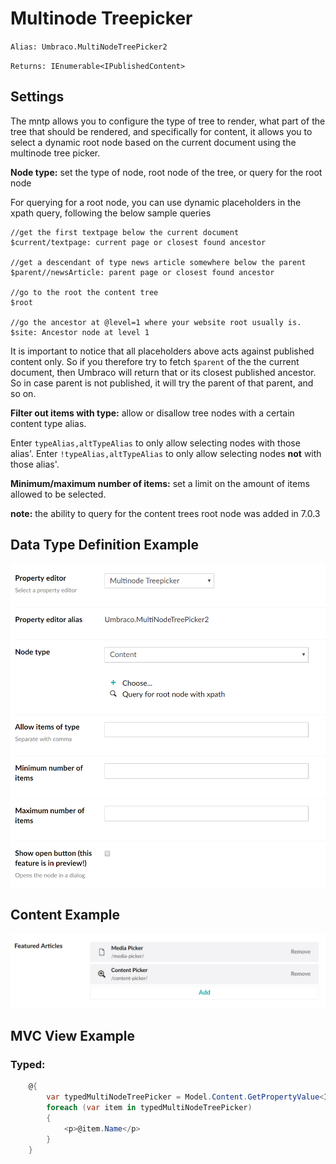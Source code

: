 # Multinode Treepicker

`Alias: Umbraco.MultiNodeTreePicker2`

`Returns: IEnumerable<IPublishedContent>`

## Settings

The mntp allows you to configure the type of tree to render, what part of the tree that should be rendered, and specifically for content, it allows you to select a dynamic root node based on the current document using the multinode tree picker. 

**Node type:** set the type of node, root node of the tree, or query for the root node

For querying for a root node, you can use dynamic placeholders in the xpath query, following the below sample queries 

	//get the first textpage below the current document
	$current/textpage: current page or closest found ancestor
	
	//get a descendant of type news article somewhere below the parent
	$parent//newsArticle: parent page or closest found ancestor
	
	//go to the root the content tree
	$root
	
	//go the ancestor at @level=1 where your website root usually is.
	$site: Ancestor node at level 1 

It is important to notice that all placeholders above acts against published content only. So if you therefore try to fetch `$parent` of the the current document, then Umbraco will return that or its closest published ancestor. So in case parent is not published, it will try the parent of that parent, and so on.  


**Filter out items with type:** allow or disallow tree nodes with a certain content type alias.

Enter `typeAlias,altTypeAlias` to only allow selecting nodes with those alias'. Enter `!typeAlias,altTypeAlias` to only allow selecting nodes **not** with those alias'.

**Minimum/maximum number of items:** set a limit on the amount of items allowed to be selected.
 
 
**note:** the ability to query for the content trees root node was added in 7.0.3 


## Data Type Definition Example

![Multinode Treepicker Data Type Definition](images/Multinode-Treepicker2-DataType.png)

## Content Example 

![Multinode Treepicker](images/Multinode-Treepicker2-Content.jpg)

## MVC View Example

### Typed:

```c#
    @{
        var typedMultiNodeTreePicker = Model.Content.GetPropertyValue<IEnumerable<IPublishedContent>>("featuredArticles");
        foreach (var item in typedMultiNodeTreePicker)
        {
            <p>@item.Name</p>
        }
    }
```